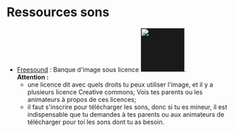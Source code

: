 # Ressources sons
- [Freesound](https://freesound.org/)&nbsp;: Banque d'image sous licence [<img src="https://creativecommons.org/wp-content/uploads/2016/06/cc.logo_.white_-768x188.png" alt="drawing" style="width:100px; background-color:#1a1a1A"/>](https://freedomdefined.org/).<br />
__Attention&nbsp;:__
    -  une licence dit avec quels droits tu peux utiliser l'image, et il y a plusieurs licence Creative commons; Vois tes parents ou les animateurs à propos de ces licences;
    - il faut s'inscrire pour télécharger les sons, donc si tu es mineur, il est indispensable que tu demandes à tes parents ou aux animateurs de télécharger pour toi les sons dont tu as besoin.